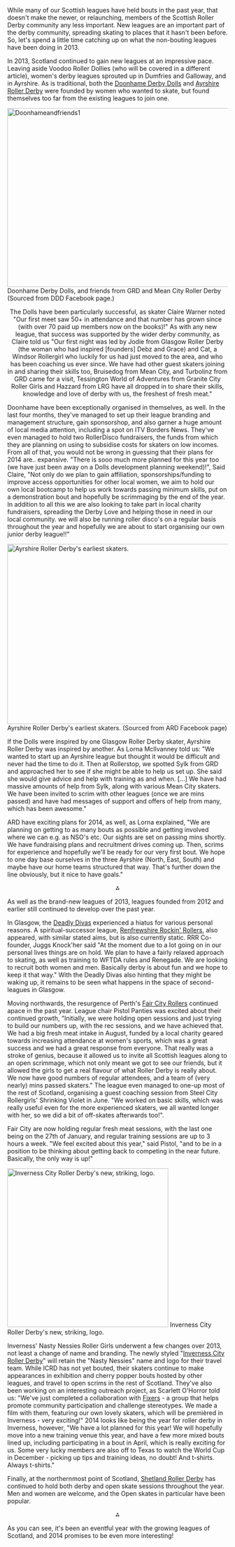 <html><body><p>While many of our Scottish leagues have held bouts in the past year, that doesn't make the newer, or relaunching, members of the Scottish Roller Derby community any less important. New leagues are an important part of the derby community, spreading skating to places that it hasn't been before. So, let's spend a little time catching up on what the non-bouting leagues have been doing in 2013.

In 2013, Scotland continued to gain new leagues at an impressive pace. Leaving aside Voodoo Roller Dollies (who will be covered in a different article), women's derby leagues sprouted up in Dumfries and Galloway, and in Ayrshire. As is traditional, both the <a href="https://www.facebook.com/pages/Doonhame-Derby-Dolls/161632670699789">Doonhame Derby Dolls</a> and <a href="https://www.facebook.com/ayrshirerollerderby">Ayrshire Roller Derby</a> were founded by women who wanted to skate, but found themselves too far from the existing leagues to join one.

<a href="http://scottishrollerderbyblog.com/2014/02/doonhameandfriends1.jpg"><img class="size-large wp-image-3255" alt="Doonhameandfriends1" src="http://scottishrollerderbyblog.com/2014/02/doonhameandfriends1.jpg?w=614" width="614" height="408"></a> Doonhame Derby Dolls, and friends from GRD and Mean City Roller Derby (Sourced from DDD Facebook page.)
</p><p style="text-align:center;">The Dolls have been particularly successful, as skater Claire Warner noted "Our first meet saw 50+ in attendance and that number has grown since (with over 70 paid up members now on the books)!"
As with any new league, that success was supported by the wider derby community, as Claire told us "Our first night was led by Jodie from Glasgow Roller Derby (the woman who had inspired [founders] Debz and Grace) and Cat, a Windsor Rollergirl who luckily for us had just moved to the area, and who has been coaching us ever since. We have had other guest skaters joining in and sharing their skills too, Bruisedog from Mean City, and Turbolinz from GRD came for a visit, Tessington World of Adventures from Granite City Roller Girls and Hazzard from LRG have all dropped in to share their skills, knowledge and love of derby with us, the freshest of fresh meat."</p>
Doonhame have been exceptionally organised in themselves, as well. In the last four months, they've managed to set up their league branding and management structure, gain sponsorshop, and also garner a huge amount of local media attention, including a spot on ITV Borders News. They've even managed to hold two RollerDisco fundraisers, the funds from which they are planning on using to subsidise costs for skaters on low incomes.
From all of that, you would not be wrong in guessing that their plans for 2014 are.. expansive.
"There is sooo much more planned for this year too (we have just been away on a Dolls development planning weekend)!", Said Claire, "Not only do we plan to gain affiliation, sponsorships/funding to improve access opportunities for other local women, we aim to hold our own local bootcamp to help us work towards passing minimum skills, put on a demonstration bout and hopefully be scrimmaging by the end of the year. In addition to all this we are also looking to take part in local charity fundraisers, spreading the Derby Love and helping those in need in our local community. we will also be running roller disco's on a regular basis throughout the year and hopefully we are about to start organising our own junior derby league!!"

<a href="http://scottishrollerderbyblog.com/2014/02/ayrshire2.jpg"><img class="size-large wp-image-3257" alt="Ayrshire Roller Derby's earliest skaters." src="http://scottishrollerderbyblog.com/2014/02/ayrshire2.jpg?w=614" width="614" height="411"></a> Ayrshire Roller Derby's earliest skaters. (Sourced from ARD Facebook page)

If the Dolls were inspired by one Glasgow Roller Derby skater, Ayrshire Roller Derby was inspired by another. As Lorna McIlvanney told us: "We wanted to start up an Ayrshire league but thought it would be difficult and never had the time to do it. Then at Rollerstop, we spotted Sylk from GRD and approached her to see if she might be able to help us set up. She said she would give advice and help with training as and when. [...] We have had massive amounts of help from Sylk, along with various Mean City skaters. We have been invited to scrim with other leagues (once we are mins passed) and have had messages of support and offers of help from many, which has been awesome."

ARD have exciting plans for 2014, as well, as Lorna explained, "We are planning on getting to as many bouts as possible and getting involved where we can e.g. as NSO's etc. Our sights are set on passing mins shortly. We have fundraising plans and recruitment drives coming up. Then, scrims for experience and hopefully we'll be ready for our very first bout. We hope to one day base ourselves in the three Ayrshire (North, East, South) and maybe have our home teams structured that way. That's further down the line obviously, but it nice to have goals."
<p style="text-align:center;">⁂</p>
<p style="text-align:left;">As well as the brand-new leagues of 2013, leagues founded from 2012 and earlier still continued to develop over the past year.</p>
In Glasgow, the <a href="http://deadlydivasrollerderby.webs.com/">Deadly Divas</a> experienced a hiatus for various personal reasons. A spiritual-successor league, <a href="https://www.facebook.com/renfrewshirerockinrollers">Renfrewshire Rockin' Rollers</a>, also appeared, with similar stated aims, but is also currently static. RRR Co-founder, Juggs Knock'her said "At the moment due to a lot going on in our personal lives things are on hold. We plan to have a fairly relaxed approach to skating, as well as training to WFTDA rules and Renegade. We are looking to recruit both women and men. Basically derby is about fun and we hope to keep it that way."
With the Deadly Divas also hinting that they might be waking up, it remains to be seen what happens in the space of second-leagues in Glasgow.

Moving northwards, the resurgence of Perth's <a href="http://www.faircityrollers.com/">Fair City Rollers</a> continued apace in the past year. League chair Pistol Panties was excited about their continued growth, "Initially, we were holding open sessions and just trying to build our numbers up, with the rec sessions, and we have achieved that. We had a big fresh meat intake in August, funded by a local charity geared towards increasing attendance at women's sports, which was a great success and we had a great response from everyone. That really was a stroke of genius, because it allowed us to invite all Scottish leagues along to an open scrimmage, which not only meant we got to see our friends, but it allowed the girls to get a real flavour of what Roller Derby is really about. We now have good numbers of regular attendees, and a team of (very nearly) mins passed skaters."
The league even managed to one-up most of the rest of Scotland, organising a guest coaching session from Steel City Rollergirls' Shrinking Violet in June. "We worked on basic skills, which was really useful even for the more experienced skaters, we all wanted longer with her, so we did a bit of off-skates afterwards too!".

Fair City are now holding regular fresh meat sessions, with the last one being on the 27th of January, and regular training sessions are up to 3 hours a week. "We feel excited about this year," said Pistol, "and to be in a position to be thinking about getting back to competing in the near future. Basically, the only way is up!"

<a href="http://scottishrollerderbyblog.com/2014/02/icrdlogo.jpg"><img class=" wp-image-3250 " alt="Inverness City Roller Derby's new, striking, logo." src="http://scottishrollerderbyblog.com/2014/02/icrdlogo.jpg?w=614" width="368" height="362"></a> Inverness City Roller Derby's new, striking, logo.

Inverness' Nasty Nessies Roller Girls underwent a few changes over 2013, not least a change of name and branding. The newly styled "<a href="https://www.facebook.com/InvernessCityRollerDerby">Inverness City Roller Derby</a>" will retain the "Nasty Nessies" name and logo for their travel team. While ICRD has not yet bouted, their skaters continue to make appearances in exhibition and cherry popper bouts hosted by other leagues, and travel to open scrims in the rest of Scotland. They've also been working on an interesting outreach project, as Scarlett O'Horror told us: "We've just completed a collaboration with <a href="http://www.fixers.org.uk/">Fixers</a> - a group that helps promote community participation and challenge stereotypes. We made a film with them, featuring our own lovely skaters, which will be premièred in Inverness - very exciting!"
2014 looks like being the year for roller derby in Inverness, however, "We have a lot planned for this year! We will hopefully move into a new training venue this year, and have a few more mixed bouts lined up, including participating in a bout in April, which is really exciting for us. Some very lucky members are also off to Texas to watch the World Cup in December - picking up tips and training ideas, no doubt! And t-shirts. Always t-shirts."

Finally, at the northernmost point of Scotland, <a href="https://www.facebook.com/ShetlandRollerDerby">Shetland Roller Derby</a> has continued to hold both derby and open skate sessions throughout the year. Men and women are welcome, and the Open skates in particular have been popular.
<p style="text-align:center;">⁂</p>
<p style="text-align:left;">As you can see, it's been an eventful year with the growing leagues of Scotland, and 2014 promises to be even more interesting!</p></body></html>
